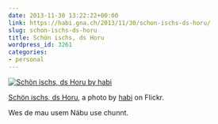 ```yaml
---
date: 2013-11-30 13:22:22+00:00
link: https://habi.gna.ch/2013/11/30/schon-ischs-ds-horu/
slug: schon-ischs-ds-horu
title: Schön ischs, ds Horu
wordpress_id: 3261
categories:
- personal
---
```


[![Schön ischs, ds Horu by habi](https://static.flickr.com/7418/11132423906_58b9c2e771.jpg)](https://www.flickr.com/photos/habi/11132423906/)  

[Schön ischs, ds Horu](https://www.flickr.com/photos/habi/11132423906/), a photo by [habi](https://www.flickr.com/photos/habi/) on Flickr.

Wes de mau usem Näbu use chunnt.
